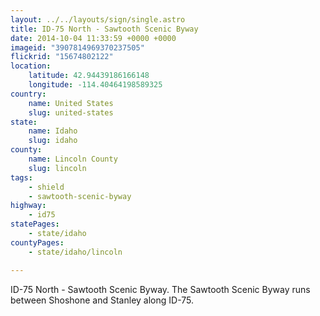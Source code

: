 ```yaml
---
layout: ../../layouts/sign/single.astro
title: ID-75 North - Sawtooth Scenic Byway
date: 2014-10-04 11:33:59 +0000 +0000
imageid: "3907814969370237505"
flickrid: "15674802122"
location:
    latitude: 42.94439186166148
    longitude: -114.40464198589325
country:
    name: United States
    slug: united-states
state:
    name: Idaho
    slug: idaho
county:
    name: Lincoln County
    slug: lincoln
tags:
    - shield
    - sawtooth-scenic-byway
highway:
    - id75
statePages:
    - state/idaho
countyPages:
    - state/idaho/lincoln

---
```

ID-75 North - Sawtooth Scenic Byway.  The Sawtooth Scenic Byway runs between Shoshone and Stanley along ID-75.
